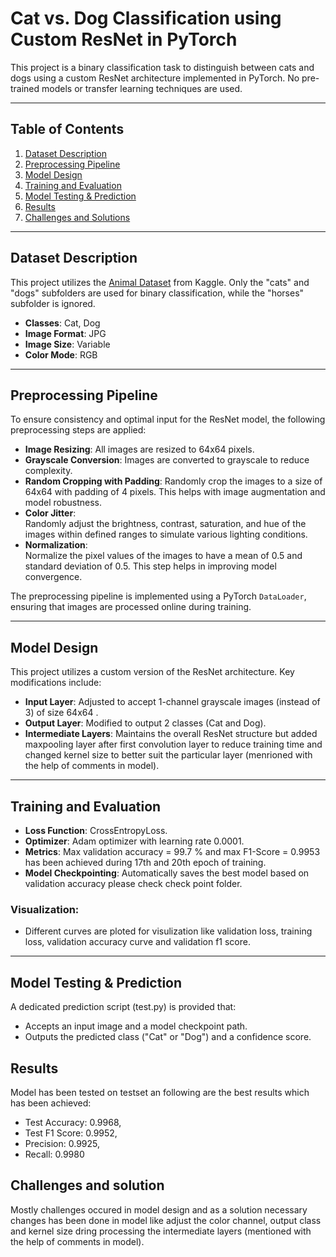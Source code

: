 # Cat vs. Dog Classification using Custom ResNet in PyTorch  

This project is a binary classification task to distinguish between cats and dogs using a custom ResNet architecture implemented in PyTorch. No pre-trained models or transfer learning techniques are used.  

---

## Table of Contents  
1. [Dataset Description](#dataset-description)  
2. [Preprocessing Pipeline](#preprocessing-pipeline)  
3. [Model Design](#model-design)  
4. [Training and Evaluation](#training-and-evaluation)  
5. [Model Testing & Prediction](#model-testing--prediction)  
6. [Results](#resuls)  
7. [Challenges and Solutions](#challenges-and-solutions)   

---

## Dataset Description  
This project utilizes the [Animal Dataset](https://www.kaggle.com/datasets/arifmia/animal/data) from Kaggle. Only the "cats" and "dogs" subfolders are used for binary classification, while the "horses" subfolder is ignored.  

- **Classes**: Cat, Dog  
- **Image Format**: JPG  
- **Image Size**: Variable 
- **Color Mode**: RGB 

---

## Preprocessing Pipeline  
To ensure consistency and optimal input for the ResNet model, the following preprocessing steps are applied:  
- **Image Resizing**: 
    All images are resized to 64x64 pixels.  
- **Grayscale Conversion**: 
    Images are converted to grayscale to reduce complexity.
- **Random Cropping with Padding**: 
    Randomly crop the images to a size of 64x64 with padding of 4 pixels. This helps with image augmentation and model robustness. 
- **Color Jitter**:  
    Randomly adjust the brightness, contrast, saturation, and hue of the images within defined ranges to simulate various lighting conditions.    
- **Normalization**:  
   Normalize the pixel values of the images to have a mean of 0.5 and standard deviation of 0.5. This step helps in improving model convergence.    

The preprocessing pipeline is implemented using a PyTorch `DataLoader`, ensuring that images are processed online during training.  

---

## Model Design  
This project utilizes a custom version of the ResNet architecture. Key modifications include:  
- **Input Layer**: Adjusted to accept 1-channel grayscale images (instead of 3) of size 64x64 .  
- **Output Layer**: Modified to output 2 classes (Cat and Dog).  
- **Intermediate Layers**: Maintains the overall ResNet structure but added maxpooling layer after first convolution layer to reduce training time and changed kernel size to better suit the particular layer (menrioned with the help of comments in model).   

---

## Training and Evaluation  
- **Loss Function**: CrossEntropyLoss.  
- **Optimizer**: Adam optimizer with learning rate 0.0001.  
- **Metrics**: Max validation accuracy = 99.7 % and max F1-Score = 0.9953 has been achieved during 17th and 20th epoch of training.  
- **Model Checkpointing**: Automatically saves the best model based on validation accuracy please check check point folder.  

### Visualization:  
- Different curves are ploted for visulization like validation loss, training loss, validation accuracy curve and validation f1 score.  

---

## Model Testing & Prediction 

A dedicated prediction script (test.py) is provided that:  
- Accepts an input image and a model checkpoint path.  
- Outputs the predicted class ("Cat" or "Dog") and a confidence score. 

## Results
Model has been tested on testset an following are the best results which has been achieved:
- Test Accuracy: 0.9968, 
- Test F1 Score: 0.9952,
- Precision: 0.9925, 
- Recall: 0.9980 

## Challenges and solution 
Mostly challenges occured in model design and as a solution necessary changes has been done in model like adjust the color channel, output class and kernel size dring processing the intermediate layers (mentioned with the help of comments in model).
  

